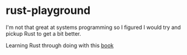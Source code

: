 # rust-playground
I'm not that great at systems programming so I figured I would try and pickup Rust to get a bit better.

Learning Rust through doing with this [book](https://doc.rust-lang.org/book/title-page.html)
